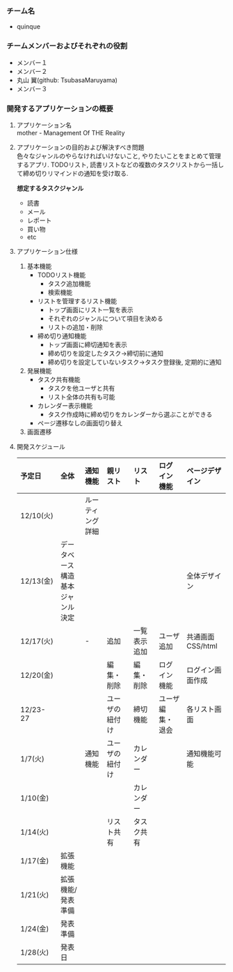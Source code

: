 ### チーム名
- quinque

### チームメンバーおよびそれぞれの役割
- メンバー１
- メンバー２
- 丸山 翼(github: TsubasaMaruyama)
- メンバー３

### 開発するアプリケーションの概要
1. アプリケーション名  
    mother - Management Of THE Reality
1. アプリケーションの目的および解決すべき問題  
    色々なジャンルのやらなければいけないこと, やりたいことをまとめて管理するアプリ.
    TODOリスト, 読書リストなどの複数のタスクリストから一括して締め切りリマインドの通知を受け取る.
        
    __想定するタスクジャンル__
    - 読書
    - メール
    - レポート
    - 買い物
    - etc
    
1. アプリケーション仕様
    1. 基本機能
        - TODOリスト機能
            - タスク追加機能
            - 検索機能
        - リストを管理するリスト機能
            - トップ画面にリスト一覧を表示
            - それぞれのジャンルについて項目を決める
            - リストの追加・削除
        - 締め切り通知機能
            - トップ画面に締切通知を表示
            - 締め切りを設定したタスク→締切前に通知
            - 締め切りを設定していないタスク→タスク登録後, 定期的に通知
    1. 発展機能
        - タスク共有機能
            - タスクを他ユーザと共有
            - リスト全体の共有も可能
        - カレンダー表示機能
            - タスク作成時に締め切りをカレンダーから選ぶことができる
        - ページ遷移なしの画面切り替え
    1. 画面遷移
    
1. 開発スケジュール

    |予定日 |全体|通知機能 |親リスト |リスト |ログイン機能 |ページデザイン |
    |:---|:---|:---|:---|:---|:---|:--|
    |12/10(火) | |ルーティング詳細 | | | | | |
    |12/13(金) | データベース構造 <br> 基本ジャンル決定|||||全体デザイン|
    |12/17(火) | | - |追加|一覧表示追加|ユーザ追加|共通画面  CSS/html|
    |12/20(金) | | | 編集・削除 |編集・削除 |ログイン機能|ログイン画面作成|
    |12/23-27  | | |ユーザの紐付け |締切機能|ユーザ編集・退会|各リスト画面|
    |1/7(火)   | | 通知機能|ユーザの紐付け|カレンダー||通知機能可能|
    |1/10(金) | | | |カレンダー|||
    |1/14(火) | | |リスト共有 |タスク共有| | |
    |1/17(金) |拡張機能| | | | | |
    |1/21(火) |拡張機能/発表準備| | | | | |
    |1/24(金) | 発表準備||||||
    |1/28(火)| 発表日||||||
